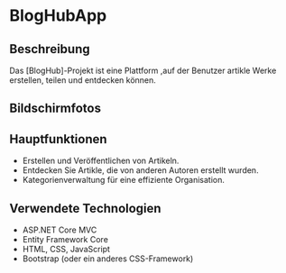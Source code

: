 # BlogHubApp
## Beschreibung

Das [BlogHub]-Projekt ist eine Plattform ,auf  der Benutzer artikle Werke erstellen, teilen und entdecken können.

## Bildschirmfotos


## Hauptfunktionen

- Erstellen und Veröffentlichen von Artikeln.
- Entdecken Sie Artikle, die von anderen Autoren erstellt wurden.
- Kategorienverwaltung für eine effiziente Organisation.




## Verwendete Technologien

- ASP.NET Core MVC
- Entity Framework Core
- HTML, CSS, JavaScript
- Bootstrap (oder ein anderes CSS-Framework)
